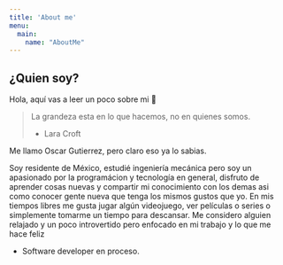 ```yaml
---
title: 'About me'
menu:
  main:
    name: "AboutMe"
---
```


## ¿Quien soy?

Hola, aquí vas a leer un poco sobre mi 🤩

> La grandeza esta en lo que hacemos, no en quienes somos.
> - Lara Croft

Me llamo Oscar Gutierrez, pero claro eso ya lo sabias.

Soy residente de México, estudié ingeniería mecánica pero soy un apasionado por la programácion y tecnología en general, disfruto de aprender cosas nuevas y compartir mi conocimiento con los demas asi como conocer gente nueva que tenga los mismos gustos que yo. En mis tiempos libres me gusta jugar algún videojuego, ver películas o series o simplemente tomarme un tiempo para descansar. Me considero alguien relajado y un poco introvertido pero enfocado en mi trabajo y lo que me hace feliz

- Software developer en proceso.
